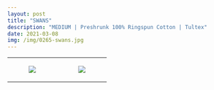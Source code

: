 ```yaml
---
layout: post
title: "SWANS"
description: "MEDIUM | Preshrunk 100% Ringspun Cotton | Tultex"
date: 2021-03-08
img: /img/0265-swans.jpg
---
```




<table style="width:100%;"><tr><td style="vertical-align:top;">
      <figure class="tmblr-full" data-orig-height="2048" data-orig-width="1365" data-orig-src="https://concertshirts.netlify.app/shirts/0265/0265-01.jpg"><img src="https://64.media.tumblr.com/39fe50fc0ea472dea0497dc1838a1150/8277ba045a31962a-be/s540x810/e6fb56879123e93c671dd4c136b2c151f4ccadfd.jpg" data-orig-height="2048" data-orig-width="1365" data-orig-src="https://concertshirts.netlify.app/shirts/0265/0265-01.jpg"/></figure></td>
    <td style="vertical-align:top;">
      <figure class="tmblr-full" data-orig-height="2048" data-orig-width="1365" data-orig-src="https://concertshirts.netlify.app/shirts/0265/0265-02.jpg"><img src="https://64.media.tumblr.com/e0bd330f173fa4f9693a1cb1255b8856/8277ba045a31962a-41/s540x810/e47290fa8ce2b69808490622b9df3417d9677a44.jpg" data-orig-height="2048" data-orig-width="1365" data-orig-src="https://concertshirts.netlify.app/shirts/0265/0265-02.jpg"/></figure></td>
  </tr></table>
